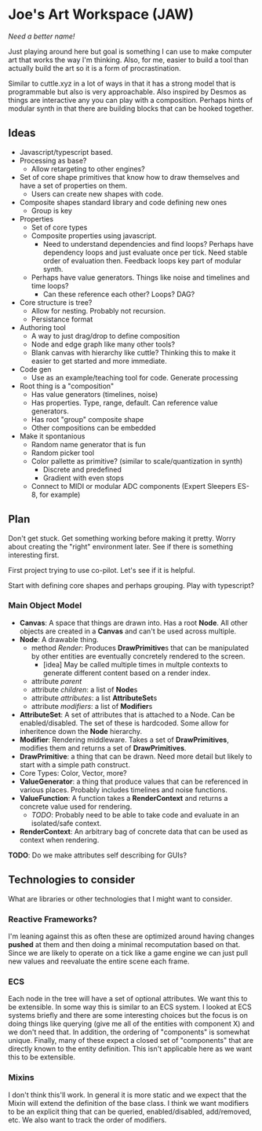 # Joe's Art Workspace (JAW)

_Need a better name!_

Just playing around here but goal is something I can use to make computer art
that works the way I'm thinking. Also, for me, easier to build a tool than
actually build the art so it is a form of procrastination.

Similar to cuttle.xyz in a lot of ways in that it has a strong model that is
programmable but also is very approachable. Also inspired by Desmos as things
are interactive any you can play with a composition. Perhaps hints of modular
synth in that there are building blocks that can be hooked together.

## Ideas

- Javascript/typescript based.
- Processing as base?
  - Allow retargeting to other engines?
- Set of core shape primitives that know how to draw themselves and have a set
  of properties on them.
  - Users can create new shapes with code.
- Composite shapes standard library and code defining new ones
  - Group is key
- Properties
  - Set of core types
  - Composite properties using javascript.
    - Need to understand dependencies and find loops? Perhaps have dependency
      loops and just evaluate once per tick. Need stable order of evaluation
      then. Feedback loops key part of modular synth.
  - Perhaps have value generators. Things like noise and timelines and time
    loops?
    - Can these reference each other? Loops? DAG?
- Core structure is tree?
  - Allow for nesting. Probably not recursion.
  - Persistance format
- Authoring tool
  - A way to just drag/drop to define composition
  - Node and edge graph like many other tools?
  - Blank canvas with hierarchy like cuttle? Thinking this to make it easier to
    get started and more immediate.
- Code gen
  - Use as an example/teaching tool for code. Generate processing
- Root thing is a "composition"
  - Has value generators (timelines, noise)
  - Has properties. Type, range, default. Can reference value generators.
  - Has root "group" composite shape
  - Other compositions can be embedded
- Make it spontanious
  - Random name generator that is fun
  - Random picker tool
  - Color pallette as primitive? (similar to scale/quantization in synth)
    - Discrete and predefined
    - Gradient with even stops
  - Connect to MIDI or modular ADC components (Expert Sleepers ES-8, for example)

## Plan

Don't get stuck. Get something working before making it pretty. Worry about
creating the "right" environment later. See if there is something interesting
first.

First project trying to use co-pilot. Let's see if it is helpful.

Start with defining core shapes and perhaps grouping. Play with typescript?

### Main Object Model

- **Canvas**: A space that things are drawn into. Has a root **Node**. All
  other objects are created in a **Canvas** and can't be used across multiple.
- **Node**: A drawable thing.
  - method _Render_: Produces **DrawPrimitive**s that can be manipulated by
    other entities are eventually concretely rendered to the screen.
    - [idea] May be called multiple times in multple contexts to generate different content
      based on a render index.
  - attribute _parent_
  - attribute _children_: a list of **Node**s
  - attribute _attributes_: a list **AttributeSet**s
  - attribute _modifiers_: a list of **Modifier**s
- **AttributeSet**: A set of attributes that is attached to a Node. Can be
  enabled/disabled. The set of these is hardcoded. Some allow for inheritence down the
  **Node** hierarchy.
- **Modifier**: Rendering middleware. Takes a set of **DrawPrimitives**,
  modifies them and returns a set of **DrawPrimitives**.
- **DrawPrimitive**: a thing that can be drawn. Need more detail but likely to
  start with a simple path construct.
- Core Types: Color, Vector, more?
- **ValueGenerator**: a thing that produce values that can be referenced in
  various places. Probably includes timelines and noise functions.
- **ValueFunction**: A function takes a **RenderContext** and returns a concrete
  value used for rendering.
  - _TODO_: Probably need to be able to take code and evaluate in an
    isolated/safe context.
- **RenderContext**: An arbitrary bag of concrete data that can be used as
  context when rendering.

**TODO**: Do we make attributes self describing for GUIs?

## Technologies to consider

What are libraries or other technologies that I might want to consider.

### Reactive Frameworks?

I'm leaning against this as often these are optimized around having changes
**pushed** at them and then doing a minimal recomputation based on that. Since
we are likely to operate on a tick like a game engine we can just pull new
values and reevaluate the entire scene each frame.

### ECS

Each node in the tree will have a set of optional attributes. We want this to
be extensible. In some way this is similar to an ECS system. I looked at ECS
systems briefly and there are some interesting choices but the focus is on doing
things like querying (give me all of the entities with component X) and we don't
need that. In addition, the ordering of "components" is somewhat unique.
Finally, many of these expect a closed set of "components" that are directly
known to the entity definition. This isn't applicable here as we want this to be
extensible.

### Mixins

I don't think this'll work. In general it is more static and we expect that the
Mixin will extend the definition of the base class. I think we want modifiers
to be an explicit thing that can be queried, enabled/disabled, add/removed, etc.
We also want to track the order of modifiers.
